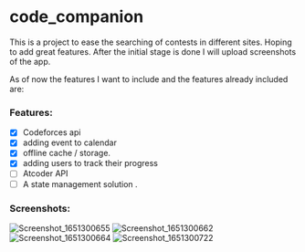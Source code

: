 # code_companion

This is a project to ease the searching of contests in different sites. Hoping to add great features. After the initial stage is done I will upload screenshots of the app.

As of now the features I want to include and the features already included are:
### **Features:**

- [x] Codeforces api
- [x] adding event to calendar
- [x] offline cache / storage.
- [x] adding users to track their progress
- [ ] Atcoder API
- [ ] A state management solution .

### **Screenshots:**
![Screenshot_1651300655](https://user-images.githubusercontent.com/28746490/166094867-15286317-fbdc-4fd6-86b4-013ba09dd7e1.png)
![Screenshot_1651300662](https://user-images.githubusercontent.com/28746490/166094870-2b52a412-ea0d-4b6c-a9dc-5a1a5b3a7750.png)
![Screenshot_1651300664](https://user-images.githubusercontent.com/28746490/166094871-fdce0e94-b7f3-44c9-9308-780cba16ec4e.png)
![Screenshot_1651300722](https://user-images.githubusercontent.com/28746490/166094873-07bac2ef-0d34-4d19-b23a-a34af5d70eff.png)
